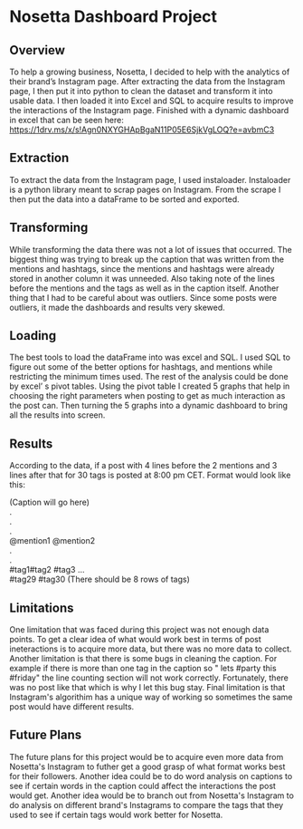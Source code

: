 # Nosetta Dashboard Project

## Overview
To help a growing business, Nosetta, I decided to help with the analytics of their brand’s Instagram page. After extracting the data from the Instagram page, I then put it into python to clean the dataset and transform it into usable data. I then loaded it into Excel and SQL to acquire results to improve the interactions of the Instagram page. Finished with a dynamic dashboard in excel that can be seen here: https://1drv.ms/x/s!Agn0NXYGHApBgaN11P05E6SjkVgLOQ?e=avbmC3
## Extraction
To extract the data from the Instagram page, I used instaloader. Instaloader is a python library meant to scrap pages on Instagram. From the scrape I then put the data into a dataFrame to be sorted and exported.
## Transforming
While transforming the data there was not a lot of issues that occurred. The biggest thing was trying to break up the caption that was written from the mentions and hashtags, since the mentions and hashtags were already stored in another column it was unneeded. Also taking note of the lines before the mentions and the tags as well as in the caption itself. Another thing that I had to be careful about was outliers. Since some posts were outliers, it made the dashboards and results very skewed.
## Loading
The best tools to load the dataFrame into was excel and SQL. I used SQL to figure out some of the better options for hashtags, and mentions while restricting the minimum times used. The rest of the analysis could be done by excel’ s pivot tables. Using the pivot table I created 5 graphs that help in choosing the right parameters when posting to get as much interaction as the post can. Then turning the 5 graphs into a dynamic dashboard to bring all the results into screen.
## Results
According to the data, if a post with 4 lines before the 2 mentions and 3 lines after that for 30 tags is posted at 8:00 pm CET. Format would look like this:
  
(Caption will go here)  
.  
.  
.  
@mention1 @mention2  
.  
.  
#tag1#tag2 #tag3 …  
#tag29 #tag30 (There should be 8 rows of tags)  

## Limitations
One limitation that was faced during this project was not enough data points. To get a clear idea of what would work best in terms of post ineteractions is to acquire more data, but there was no more data to collect. Another limitation is that there is some bugs in cleaning the caption. For example if there is more than one tag in the caption so " lets #party this #friday" the line counting section will not work correctly. Fortunately, there was no post like that which is why I let this bug stay. Final limitation is that Instagram's algorithim has a unique way of working so sometimes the same post would have different results.
## Future Plans
The future plans for this project would be to acquire even more data from Nosetta's Instagram to futher get a good grasp of what format works best for their followers. Another idea could be to do word analysis on captions to see if certain words in the caption could affect the interactions the post would get. Another idea would be to branch out from Nosetta's Instagram to do analysis on different brand's Instagrams to compare the tags that they used to see if certain tags would work better for Nosetta.
